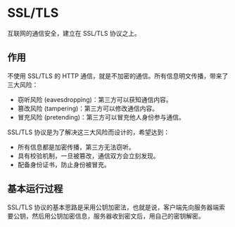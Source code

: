 # SSL/TLS

互联网的通信安全，建立在 SSL/TLS 协议之上。

## 作用

不使用 SSL/TLS 的 HTTP 通信，就是不加密的通信。所有信息明文传播，带来了三大风险：

- 窃听风险 (eavesdropping)：第三方可以获知通信内容。
- 篡改风险 (tampering)：第三方可以修改通信内容。
- 冒充风险 (pretending)：第三方可以冒充他人身份参与通信。

SSL/TLS 协议是为了解决这三大风险而设计的，希望达到：

- 所有信息都是加密传播，第三方无法窃听。
- 具有校验机制，一旦被篡改，通信双方会立刻发现。
- 配备身份证书，防止身份被冒充。

## 基本运行过程

SSL/TLS 协议的基本思路是采用公钥加密法，也就是说，客户端先向服务器端索要公钥，然后用公钥加密信息，服务器收到密文后，用自己的密钥解密。
